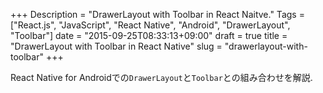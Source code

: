 +++
Description = "DrawerLayout with Toolbar in React Naitve."
Tags = ["React.js", "JavaScript", "React Native", "Android", "DrawerLayout", "Toolbar"]
date = "2015-09-25T08:33:13+09:00"
draft = true
title = "DrawerLayout with Toolbar in React Native"
slug = "drawerlayout-with-toolbar"
+++

React Native for Androidでの`DrawerLayout`と`Toolbar`との組み合わせを解説.

<!--more-->
